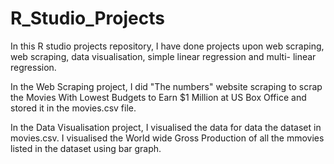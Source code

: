 # R_Studio_Projects
In this R studio projects repository, I have done projects upon web scraping, web scraping, data visualisation, simple linear regression and multi- linear regression. 

In the Web Scraping project, I did "The numbers" website scraping to scrap the Movies With Lowest Budgets to Earn $1 Million at US Box Office and stored it in the movies.csv file.

In the Data Visualisation project, I visualised the data for data the dataset in movies.csv. I visualised the World wide Gross Production of all the mmovies listed in the dataset using bar graph.
